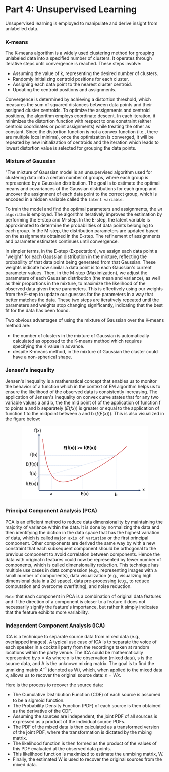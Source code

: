 # Part 4: Unsupervised Learning
Unsupervised learning is employed to manipulate and derive insight from unlabelled data.
### K-means
The K-means algorithm is a widely used clustering method for grouping unlabeled data into a specified number of clusters. It operates through iterative steps until convergence is reached. These steps involve:

- Assuming the value of k, representing the desired number of clusters.
- Randomly initializing centroid positions for each cluster.
- Assigning each data point to the nearest cluster centroid.
- Updating the centroid positions and assignments.  

Convergence is determined by achieving a distortion threshold, which measures the sum of squared distances between data points and their assigned cluster centroids. To optimize the assignments and centroid positions, the algorithm employs coordinate descent. In each iteration, it minimizes the distortion function with respect to one constraint (either centroid coordinates or point assignments) while treating the other as constant. Since the distortion function is not a convex function (i.e., there are multiple local minima), once the optimization is converged, it will be repeated by new initialization of centroids and the iteration which leads to lowest distortion value is selected for grouping the data points.
### Mixture of Gaussian
"The mixture of Gaussian model is an unsupervised algorithm used for clustering data into a certain number of groups, where each group is represented by a Gaussian distribution. The goal is to estimate the optimal means and covariances of the Gaussian distributions for each group and uncover the assignment of each data point to the correct group, which is encoded in a hidden variable called the `latent variable`. 

To train the model and find the optimal parameters and assignments, the `EM algorithm` is employed. The algorithm iteratively improves the estimation by performing the E-step and M-step. In the E-step, the latent variable is approximated to determine the probabilities of data points belonging to each group. In the M-step, the distribution parameters are updated based on the  assignments obtained in the E-step. The refinement of assignments and parameter estimates continues until convergence.

In simpler terms, in the E-step (Expectation), we assign each data point a "weight" for each Gaussian distribution in the mixture, reflecting the probability of that data point being generated from that Gaussian. These weights indicate how similar a data point is to each Gaussian's current parameter values. Then, in the M-step (Maximization), we adjust the parameters of each Gaussian distribution (the mean and variance), as well as their proportions in the mixture, to maximize the likelihood of the observed data given these parameters. This is effectively using our weights from the E-step to update our guesses for the parameters in a way that better matches the data. These two steps are iteratively repeated until the parameters and weights stop changing significantly, indicating that the best fit for the data has been found.

Two obvious advantages of using the mixture of Gaussian over the K-means method are: 
- the number of clusters in the mixture of Gaussian is automatically calculated as opposed to the K-means method which requires specifying the K value in advance.
- despite K-means method, in the mixture of Gaussian the cluster could have a non-spherical shape.

### Jensen's inequality
Jensen's inequality is a mathematical concept that enables us to monitor the behavior of a function which in the context of EM algorithm helps us to ensure the likelihood of the observed data is consistently increasing. The application of Jensen's inequality on convex curve states that for any two variable values a and b, the the mid point of of the application of function f to points a and b separately ($E(fx)$) is greater or equal to the application of function f to the midpoint between a and b ($f(E(x))$). This is also visualized in the figure below:

<p align="center">
  <img src="Figure/Jensens_inequality.png" alt="Hypothesis Function" width="400"/>
</p>

### Principal Component Analysis (PCA)

PCA is an efficient method to reduce data dimensionality by maintaining the majority of variance within the data. It is done by normalizing the data and then identifying the diction in the data space that has the highest variation of data, which is called `major axis of variation` or the first principal component. Other components are derived the same way by with a new constraint that each subsequent component should be orthogonal to the previous component to avoid correlation between components. Hence the data with original n features could now be represented by fewer number of components, which is called dimensionality reduction. This technique has multiple use cases in data compression (e.g., representing images with a small number of components), data visualization (e.g., visualizing high dimensional data in a 2d space), data pre-processing (e.g., to reduce computation and overcome overfitting), and noise reduction.  

`Note` that each component in PCA is a combination of original data features and if the direction of a component is closer to a feature it does not necessarily signify the feature's importance, but rather it simply indicates that the feature exhibits more variability.

### Independent Component Analysis (ICA)

ICA is a technique to separate source data from mixed data (e.g., overlapped images). A typical use case of ICA is to separate the voice of each speaker in a cocktail party from the recordings taken at random locations within the party venue. The ICA could be mathematically represented by x = As where x is the observation (mixed data), s is the source data, and A is the unknown mixing matrix. The goal is to find the unmixing matrix $A^{-1}$ (denoted as W), which, when applied to the mixed data x, allows us to recover the original source data: $s = Wx$.

Here is the process to recover the source data: 
- The Cumulative Distribution Function (CDF) of each source is assumed to be a sigmoid function.
- The Probability Density Function (PDF) of each source is then obtained as the derivative of the CDF.
- Assuming the sources are independent, the joint PDF of all sources is expressed as a product of the individual source PDFs.
- The PDF of the mixed data is then calculated as a transformed version of the joint PDF, where the transformation is dictated by the mixing matrix.
- The likelihood function is then formed as the product of the values of this PDF evaluated at the observed data points.
- This likelihood function is maximized to estimate the unmixing matrix, W.
- Finally, the estimated W is used to recover the original sources from the mixed data.